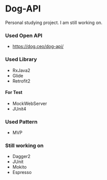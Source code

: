 # Dog-API
Personal studying project. I am still working on.

### Used Open API
- https://dog.ceo/dog-api/

### Used Library
- RxJava2
- Glide
- Retrofit2
#### For Test
- MockWebServer
- JUnit4

### Used Pattern
- MVP

### Still working on
- Dagger2
- JUnit
- Mokito
- Espresso
